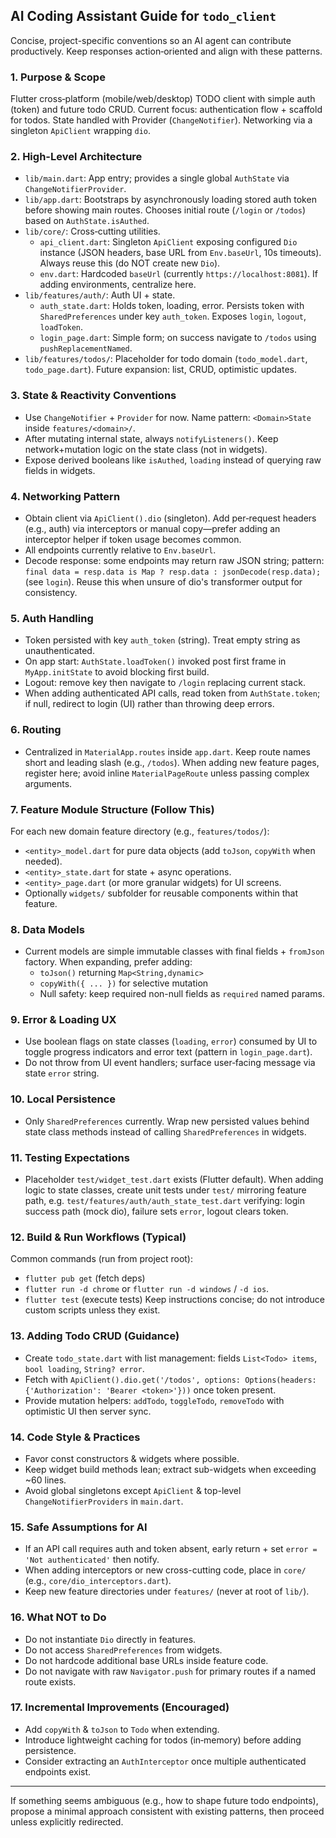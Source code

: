 ## AI Coding Assistant Guide for `todo_client`

Concise, project-specific conventions so an AI agent can contribute productively. Keep responses action‑oriented and align with these patterns.

### 1. Purpose & Scope

Flutter cross‑platform (mobile/web/desktop) TODO client with simple auth (token) and future todo CRUD. Current focus: authentication flow + scaffold for todos. State handled with Provider (`ChangeNotifier`). Networking via a singleton `ApiClient` wrapping `dio`.

### 2. High-Level Architecture

- `lib/main.dart`: App entry; provides a single global `AuthState` via `ChangeNotifierProvider`.
- `lib/app.dart`: Bootstraps by asynchronously loading stored auth token before showing main routes. Chooses initial route (`/login` or `/todos`) based on `AuthState.isAuthed`.
- `lib/core/`: Cross‑cutting utilities.
  - `api_client.dart`: Singleton `ApiClient` exposing configured `Dio` instance (JSON headers, base URL from `Env.baseUrl`, 10s timeouts). Always reuse this (do NOT create new `Dio`).
  - `env.dart`: Hardcoded `baseUrl` (currently `https://localhost:8081`). If adding environments, centralize here.
- `lib/features/auth/`: Auth UI + state.
  - `auth_state.dart`: Holds token, loading, error. Persists token with `SharedPreferences` under key `auth_token`. Exposes `login`, `logout`, `loadToken`.
  - `login_page.dart`: Simple form; on success navigate to `/todos` using `pushReplacementNamed`.
- `lib/features/todos/`: Placeholder for todo domain (`todo_model.dart`, `todo_page.dart`). Future expansion: list, CRUD, optimistic updates.

### 3. State & Reactivity Conventions

- Use `ChangeNotifier` + `Provider` for now. Name pattern: `<Domain>State` inside `features/<domain>/`.
- After mutating internal state, always `notifyListeners()`. Keep network+mutation logic on the state class (not in widgets).
- Expose derived booleans like `isAuthed`, `loading` instead of querying raw fields in widgets.

### 4. Networking Pattern

- Obtain client via `ApiClient().dio` (singleton). Add per‑request headers (e.g., auth) via interceptors or manual copy—prefer adding an interceptor helper if token usage becomes common.
- All endpoints currently relative to `Env.baseUrl`.
- Decode response: some endpoints may return raw JSON string; pattern: `final data = resp.data is Map ? resp.data : jsonDecode(resp.data);` (see `login`). Reuse this when unsure of dio's transformer output for consistency.

### 5. Auth Handling

- Token persisted with key `auth_token` (string). Treat empty string as unauthenticated.
- On app start: `AuthState.loadToken()` invoked post first frame in `MyApp.initState` to avoid blocking first build.
- Logout: remove key then navigate to `/login` replacing current stack.
- When adding authenticated API calls, read token from `AuthState.token`; if null, redirect to login (UI) rather than throwing deep errors.

### 6. Routing

- Centralized in `MaterialApp.routes` inside `app.dart`. Keep route names short and leading slash (e.g., `/todos`). When adding new feature pages, register here; avoid inline `MaterialPageRoute` unless passing complex arguments.

### 7. Feature Module Structure (Follow This)

For each new domain feature directory (e.g., `features/todos/`):

- `<entity>_model.dart` for pure data objects (add `toJson`, `copyWith` when needed).
- `<entity>_state.dart` for state + async operations.
- `<entity>_page.dart` (or more granular widgets) for UI screens.
- Optionally `widgets/` subfolder for reusable components within that feature.

### 8. Data Models

- Current models are simple immutable classes with final fields + `fromJson` factory. When expanding, prefer adding:
  - `toJson()` returning `Map<String,dynamic>`
  - `copyWith({ ... })` for selective mutation
  - Null safety: keep required non-null fields as `required` named params.

### 9. Error & Loading UX

- Use boolean flags on state classes (`loading`, `error`) consumed by UI to toggle progress indicators and error text (pattern in `login_page.dart`).
- Do not throw from UI event handlers; surface user‑facing message via state `error` string.

### 10. Local Persistence

- Only `SharedPreferences` currently. Wrap new persisted values behind state class methods instead of calling `SharedPreferences` in widgets.

### 11. Testing Expectations

- Placeholder `test/widget_test.dart` exists (Flutter default). When adding logic to state classes, create unit tests under `test/` mirroring feature path, e.g. `test/features/auth/auth_state_test.dart` verifying: login success path (mock dio), failure sets `error`, logout clears token.

### 12. Build & Run Workflows (Typical)

Common commands (run from project root):

- `flutter pub get` (fetch deps)
- `flutter run -d chrome` or `flutter run -d windows` / `-d ios`.
- `flutter test` (execute tests)
  Keep instructions concise; do not introduce custom scripts unless they exist.

### 13. Adding Todo CRUD (Guidance)

- Create `todo_state.dart` with list management: fields `List<Todo> items`, `bool loading`, `String? error`.
- Fetch with `ApiClient().dio.get('/todos', options: Options(headers: {'Authorization': 'Bearer <token>'}))` once token present.
- Provide mutation helpers: `addTodo`, `toggleTodo`, `removeTodo` with optimistic UI then server sync.

### 14. Code Style & Practices

- Favor const constructors & widgets where possible.
- Keep widget build methods lean; extract sub-widgets when exceeding ~60 lines.
- Avoid global singletons except `ApiClient` & top-level `ChangeNotifierProviders` in `main.dart`.

### 15. Safe Assumptions for AI

- If an API call requires auth and token absent, early return + set `error = 'Not authenticated'` then notify.
- When adding interceptors or new cross-cutting code, place in `core/` (e.g., `core/dio_interceptors.dart`).
- Keep new feature directories under `features/` (never at root of `lib/`).

### 16. What NOT to Do

- Do not instantiate `Dio` directly in features.
- Do not access `SharedPreferences` from widgets.
- Do not hardcode additional base URLs inside feature code.
- Do not navigate with raw `Navigator.push` for primary routes if a named route exists.

### 17. Incremental Improvements (Encouraged)

- Add `copyWith` & `toJson` to `Todo` when extending.
- Introduce lightweight caching for todos (in‑memory) before adding persistence.
- Consider extracting an `AuthInterceptor` once multiple authenticated endpoints exist.

---

If something seems ambiguous (e.g., how to shape future todo endpoints), propose a minimal approach consistent with existing patterns, then proceed unless explicitly redirected.
